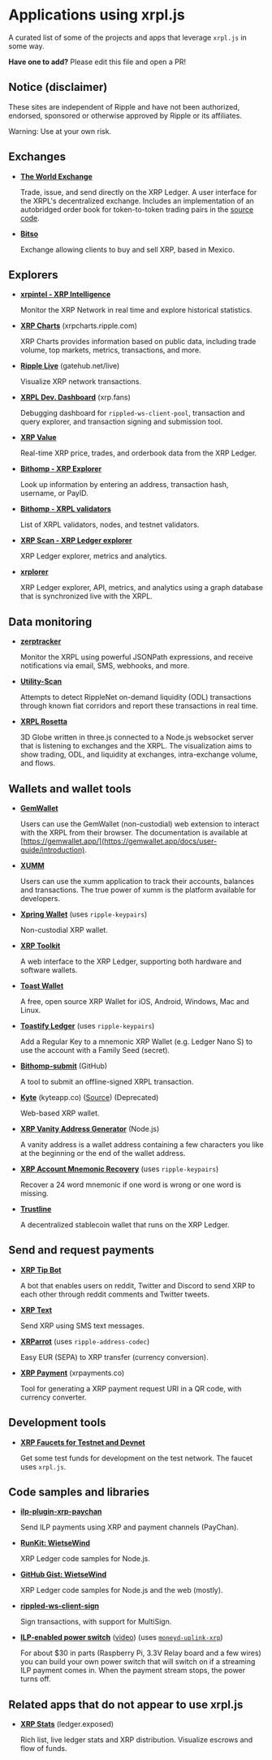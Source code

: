 # Applications using xrpl.js

A curated list of some of the projects and apps that leverage `xrpl.js` in some way.

**Have one to add?** Please edit this file and open a PR!

## Notice (disclaimer)

These sites are independent of Ripple and have not been authorized, endorsed, sponsored or otherwise approved by Ripple or its affiliates.

Warning: Use at your own risk.

## Exchanges

- **[The World Exchange](https://www.theworldexchange.net/)**

  Trade, issue, and send directly on the XRP Ledger. A user interface for the XRPL's decentralized exchange. Includes an implementation of an autobridged order book for token-to-token trading pairs in the [source code](https://github.com/pftq/TheWorldExchange).

- **[Bitso](https://bitso.com/)**

  Exchange allowing clients to buy and sell XRP, based in Mexico.

## Explorers

- **[xrpintel - XRP Intelligence](https://xrpintel.com/)**

  Monitor the XRP Network in real time and explore historical statistics.

- **[XRP Charts](https://xrpcharts.ripple.com/)** (xrpcharts.ripple.com)

  XRP Charts provides information based on public data, including trade volume, top markets, metrics, transactions, and more.

- **[Ripple Live](https://gatehub.net/live)** (gatehub.net/live)

  Visualize XRP network transactions.

- **[XRPL Dev. Dashboard](https://xrp.fans/)** (xrp.fans)

  Debugging dashboard for `rippled-ws-client-pool`, transaction and query explorer, and transaction signing and submission tool.

- **[XRP Value](http://xrpvalue.com/)**

  Real-time XRP price, trades, and orderbook data from the XRP Ledger.

- **[Bithomp - XRP Explorer](https://bithomp.com/explorer/)**

  Look up information by entering an address, transaction hash, username, or PayID.

- **[Bithomp - XRPL validators](https://bithomp.com/validators)**

  List of XRPL validators, nodes, and testnet validators.

- **[XRP Scan - XRP Ledger explorer](https://xrpscan.com)**

  XRP Ledger explorer, metrics and analytics.

- **[xrplorer](https://xrplorer.com)**

  XRP Ledger explorer, API, metrics, and analytics using a graph database that is synchronized live with the XRPL.

## Data monitoring

- **[zerptracker](https://zerptracker.com)**

  Monitor the XRPL using powerful JSONPath expressions, and receive notifications via email, SMS, webhooks, and more.

- **[Utility-Scan](https://utility-scan.com)**

  Attempts to detect RippleNet on-demand liquidity (ODL) transactions through known fiat corridors and report these transactions in real time.

- **[XRPL Rosetta](https://threexrp.dev/)**

  3D Globe written in three.js connected to a Node.js websocket server that is listening to exchanges and the XRPL. The visualization aims to show trading, ODL, and liquidity at exchanges, intra-exchange volume, and flows.

## Wallets and wallet tools

- **[GemWallet](https://gemwallet.app/)**

  Users can use the GemWallet (non-custodial) web extension to interact with the XRPL from their browser. The documentation is available at [https://gemwallet.app/](https://gemwallet.app/docs/user-guide/introduction).

- **[XUMM](https://xumm.app/)**

  Users can use the xumm application to track their accounts, balances and transactions. The true power of xumm is the platform available for developers.

- **[Xpring Wallet](https://xpring.io)** (uses `ripple-keypairs`)

  Non-custodial XRP wallet.

- **[XRP Toolkit](https://www.xrptoolkit.com)**

  A web interface to the XRP Ledger, supporting both hardware and software wallets.

- **[Toast Wallet](https://toastwallet.com/)**

  A free, open source XRP Wallet for iOS, Android, Windows, Mac and Linux.

- **[Toastify Ledger](https://github.com/WietseWind/toastify-ledger)** (uses `ripple-keypairs`)

  Add a Regular Key to a mnemonic XRP Wallet (e.g. Ledger Nano S) to use the account with a Family Seed (secret).

- **[Bithomp-submit](https://github.com/Bithomp/bithomp-submit)** (GitHub)

  A tool to submit an offline-signed XRPL transaction.

- **[Kyte](https://kyteapp.co/)** (kyteapp.co) ([Source](https://github.com/WietseWind/Zerp-Wallet)) (Deprecated)

  Web-based XRP wallet.

- **[XRP Vanity Address Generator](https://github.com/WietseWind/xrp-vanity-generator)** (Node.js)

  A vanity address is a wallet address containing a few characters you like at the beginning or the end of the wallet address.

- **[XRP Account Mnemonic Recovery](https://github.com/WietseWind/xrp-mnemonic-recovery)** (uses `ripple-keypairs`)

  Recover a 24 word mnemonic if one word is wrong or one word is missing.

- **[Trustline](https://trustline.co)**

  A decentralized stablecoin wallet that runs on the XRP Ledger.

## Send and request payments

- **[XRP Tip Bot](https://www.xrptipbot.com/)**

  A bot that enables users on reddit, Twitter and Discord to send XRP to each other through reddit comments and Twitter tweets.

- **[XRP Text](https://xrptext.com/)**

  Send XRP using SMS text messages.

- **[XRParrot](https://xrparrot.com/)** (uses `ripple-address-codec`)

  Easy EUR (SEPA) to XRP transfer (currency conversion).

- **[XRP Payment](https://xrpayments.co/)** (xrpayments.co)

  Tool for generating a XRP payment request URI in a QR code, with currency converter.

## Development tools

- **[XRP Faucets for Testnet and Devnet](https://xrpl.org/xrp-testnet-faucet.html)**

  Get some test funds for development on the test network. The faucet uses `xrpl.js`.

## Code samples and libraries

- **[ilp-plugin-xrp-paychan](https://github.com/interledgerjs/ilp-plugin-xrp-paychan)**

  Send ILP payments using XRP and payment channels (PayChan).

- **[RunKit: WietseWind](https://runkit.com/wietsewind/)**

  XRP Ledger code samples for Node.js.

- **[GitHub Gist: WietseWind](https://gist.github.com/WietseWind)**

  XRP Ledger code samples for Node.js and the web (mostly).

- **[rippled-ws-client-sign](https://github.com/WietseWind/rippled-ws-client-sign)**

  Sign transactions, with support for MultiSign.

- **[ILP-enabled power switch](https://xrpcommunity.blog/raspberry-pi-interledger-xp-powerswitch-howto/)** ([video](https://www.youtube.com/watch?v=c-eS0HQUuJg)) (uses [`moneyd-uplink-xrp`](https://github.com/interledgerjs/moneyd-uplink-xrp))

  For about $30 in parts (Raspberry Pi, 3.3V Relay board and a few wires) you can build your own power switch that will switch on if a streaming ILP payment comes in. When the payment stream stops, the power turns off.

## Related apps that do not appear to use xrpl.js

- **[XRP Stats](https://ledger.exposed/)** (ledger.exposed)

  Rich list, live ledger stats and XRP distribution. Visualize escrows and flow of funds.
